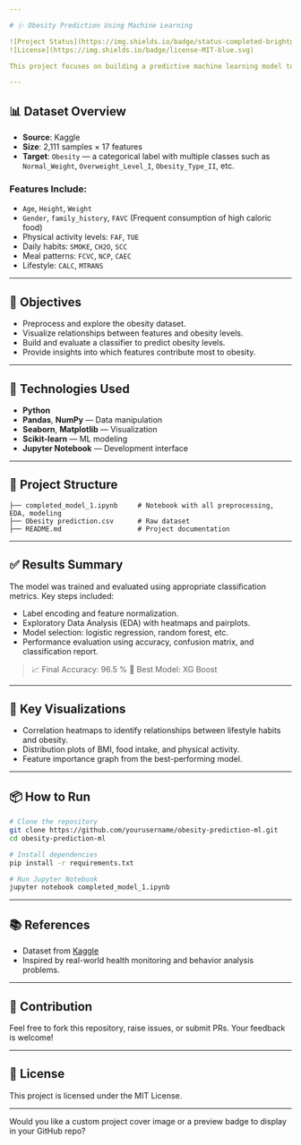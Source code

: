 ```yaml
---

# 🩺 Obesity Prediction Using Machine Learning

![Project Status](https://img.shields.io/badge/status-completed-brightgreen)
![License](https://img.shields.io/badge/license-MIT-blue.svg)

This project focuses on building a predictive machine learning model to classify individuals into various obesity categories based on their lifestyle, physical, and dietary habits. The dataset is sourced from [Kaggle](https://www.kaggle.com/) and contains health and behavioral data of over 2,100 individuals.

---
```


## 📊 Dataset Overview

* **Source**: Kaggle
* **Size**: 2,111 samples × 17 features
* **Target**: `Obesity` — a categorical label with multiple classes such as `Normal_Weight`, `Overweight_Level_I`, `Obesity_Type_II`, etc.

### Features Include:

* `Age`, `Height`, `Weight`
* `Gender`, `family_history`, `FAVC` (Frequent consumption of high caloric food)
* Physical activity levels: `FAF`, `TUE`
* Daily habits: `SMOKE`, `CH2O`, `SCC`
* Meal patterns: `FCVC`, `NCP`, `CAEC`
* Lifestyle: `CALC`, `MTRANS`

---

## 📌 Objectives

* Preprocess and explore the obesity dataset.
* Visualize relationships between features and obesity levels.
* Build and evaluate a classifier to predict obesity levels.
* Provide insights into which features contribute most to obesity.

---

## 🚀 Technologies Used

* **Python**
* **Pandas**, **NumPy** — Data manipulation
* **Seaborn**, **Matplotlib** — Visualization
* **Scikit-learn** — ML modeling
* **Jupyter Notebook** — Development interface

---

## 📁 Project Structure

```
├── completed_model_1.ipynb     # Notebook with all preprocessing, EDA, modeling
├── Obesity prediction.csv      # Raw dataset
├── README.md                   # Project documentation
```

---

## ✅ Results Summary

The model was trained and evaluated using appropriate classification metrics. Key steps included:

* Label encoding and feature normalization.
* Exploratory Data Analysis (EDA) with heatmaps and pairplots.
* Model selection: logistic regression, random forest, etc.
* Performance evaluation using accuracy, confusion matrix, and classification report.

> 📈 Final Accuracy: 96.5 %
> 🎯 Best Model: XG Boost

---

## 📌 Key Visualizations

* Correlation heatmaps to identify relationships between lifestyle habits and obesity.
* Distribution plots of BMI, food intake, and physical activity.
* Feature importance graph from the best-performing model.

---

## 📦 How to Run

```bash
# Clone the repository
git clone https://github.com/yourusername/obesity-prediction-ml.git
cd obesity-prediction-ml

# Install dependencies
pip install -r requirements.txt

# Run Jupyter Notebook
jupyter notebook completed_model_1.ipynb
```

---

## 📚 References

* Dataset from [Kaggle](https://www.kaggle.com/)
* Inspired by real-world health monitoring and behavior analysis problems.

---

## 🤝 Contribution

Feel free to fork this repository, raise issues, or submit PRs. Your feedback is welcome!

---

## 📝 License

This project is licensed under the MIT License.

---

Would you like a custom project cover image or a preview badge to display in your GitHub repo?
